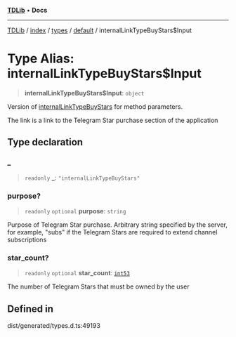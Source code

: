 [**TDLib**](../../../../../../README.md) • **Docs**

***

[TDLib](../../../../../../modules.md) / [index](../../../../../README.md) / [types](../../../README.md) / [default](../README.md) / internalLinkTypeBuyStars$Input

# Type Alias: internalLinkTypeBuyStars$Input

> **internalLinkTypeBuyStars$Input**: `object`

Version of [internalLinkTypeBuyStars](internalLinkTypeBuyStars.md) for method parameters.

The link is a link to the Telegram Star purchase section of the application

## Type declaration

### \_

> `readonly` **\_**: `"internalLinkTypeBuyStars"`

### purpose?

> `readonly` `optional` **purpose**: `string`

Purpose of Telegram Star purchase. Arbitrary string specified by the server, for example, "subs" if the Telegram Stars are required to extend channel subscriptions

### star\_count?

> `readonly` `optional` **star\_count**: [`int53`](int53.md)

The number of Telegram Stars that must be owned by the user

## Defined in

dist/generated/types.d.ts:49193
